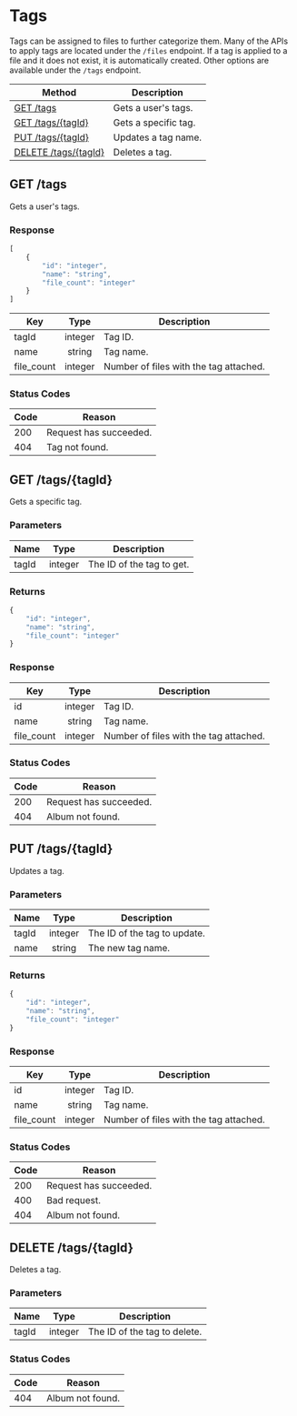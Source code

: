 # Tags

Tags can be assigned to files to further categorize them. Many of the APIs to apply tags are located under the `/files`
endpoint. If a tag is applied to a file and it does not exist, it is automatically created. Other options are available under the `/tags` endpoint.

| Method | Description |
|--------|-------------|
| [GET /tags](#get-tags) | Gets a user's tags. |
| [GET /tags/{tagId}](#get-tagstagid) | Gets a specific tag. |
| [PUT /tags/{tagId}](#put-tagstagid) | Updates a tag name. |
| [DELETE /tags/{tagId}](#delete-tagstagid) | Deletes a tag. |

## GET /tags

Gets a user's tags.

### Response

```JavaScript
[
    {
        "id": "integer",
        "name": "string",
        "file_count": "integer"
    }
]
```

| Key | Type | Description |
|------|:----:|-------------|
| tagId | integer | Tag ID. |
| name | string | Tag name. |
| file_count | integer | Number of files with the tag attached. |

### Status Codes

| Code | Reason |
|------|-------------|
| 200 | Request has succeeded. |
| 404 | Tag not found. |

## GET /tags/{tagId}

Gets a specific tag.

### Parameters

| Name | Type | Description |
|------|:----:|-------------|
| tagId | integer | The ID of the tag to get. |

### Returns

```JavaScript
{
    "id": "integer",
    "name": "string",
    "file_count": "integer"
}
```

### Response

| Key | Type | Description |
|------|:----:|-------------|
| id | integer | Tag ID. |
| name | string | Tag name. |
| file_count | integer | Number of files with the tag attached. |

### Status Codes

| Code | Reason |
|------|-------------|
| 200 | Request has succeeded. |
| 404 | Album not found. |

## PUT /tags/{tagId}

Updates a tag.

### Parameters

| Name | Type | Description |
|------|:----:|-------------|
| tagId | integer | The ID of the tag to update. |
| name | string | The new tag name. |

### Returns

```JavaScript
{
    "id": "integer",
    "name": "string",
    "file_count": "integer"
}
```

### Response

| Key | Type | Description |
|------|:----:|-------------|
| id | integer | Tag ID. |
| name | string | Tag name. |
| file_count | integer | Number of files with the tag attached. |

### Status Codes

| Code | Reason |
|------|-------------|
| 200 | Request has succeeded. |
| 400 | Bad request. |
| 404 | Album not found. |

## DELETE /tags/{tagId}

Deletes a tag.

### Parameters

| Name | Type | Description |
|------|:----:|-------------|
| tagId | integer | The ID of the tag to delete. |

### Status Codes

| Code | Reason |
|------|-------------|
| 404 | Album not found. |